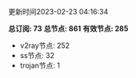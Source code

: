 更新时间2023-02-23 04:16:34

**总订阅: 73**
**总节点: 861**
**有效节点: 285**
- v2ray节点: 252
- ss节点: 32
- trojan节点: 1
